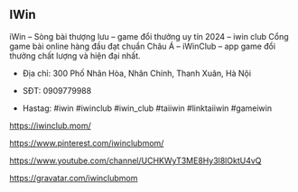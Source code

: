 ## IWin

iWin – Sòng bài thượng lưu – game đổi thưởng uy tín 2024 – iwin club Cổng game bài online hàng đầu đạt chuẩn Châu Á – iWinClub – app game đổi thưởng chất lượng và hiện đại nhất.

- Địa chỉ: 300 Phố Nhân Hòa, Nhân Chính, Thanh Xuân, Hà Nội

- SĐT: 0909779988

- Hastag: #iwin #iwinclub #iwin_club #taiiwin #linktaiiwin #gameiwin

https://iwinclub.mom/

https://www.pinterest.com/iwinclubmom/

https://www.youtube.com/channel/UCHKWyT3ME8Hy3l8lOktU4vQ

https://gravatar.com/iwinclubmom
